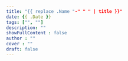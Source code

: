 ```yaml
---
title: "{{ replace .Name "-" " " | title }}"
date: {{ .Date }}
tags: ["", ""] 
description: ""
showFullContent : false
author : ""
cover : ""
draft: false
---
```


